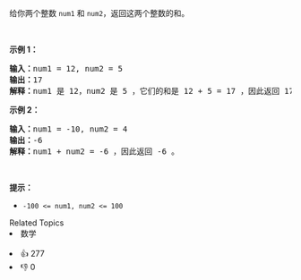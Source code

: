 给你两个整数&nbsp;<code>num1</code> 和 <code>num2</code>，返回这两个整数的和。

<p>&nbsp;</p>

<p><strong>示例 1：</strong></p>

<pre>
<strong>输入：</strong>num1 = 12, num2 = 5
<strong>输出：</strong>17
<strong>解释：</strong>num1 是 12，num2 是 5 ，它们的和是 12 + 5 = 17 ，因此返回 17 。
</pre>

<p><strong>示例 2：</strong></p>

<pre>
<strong>输入：</strong>num1 = -10, num2 = 4
<strong>输出：</strong>-6
<strong>解释：</strong>num1 + num2 = -6 ，因此返回 -6 。
</pre>

<p>&nbsp;</p>

<p><strong>提示：</strong></p>

<ul> 
 <li><code>-100 &lt;= num1, num2 &lt;= 100</code></li> 
</ul>

<div><div>Related Topics</div><div><li>数学</li></div></div><br><div><li>👍 277</li><li>👎 0</li></div>